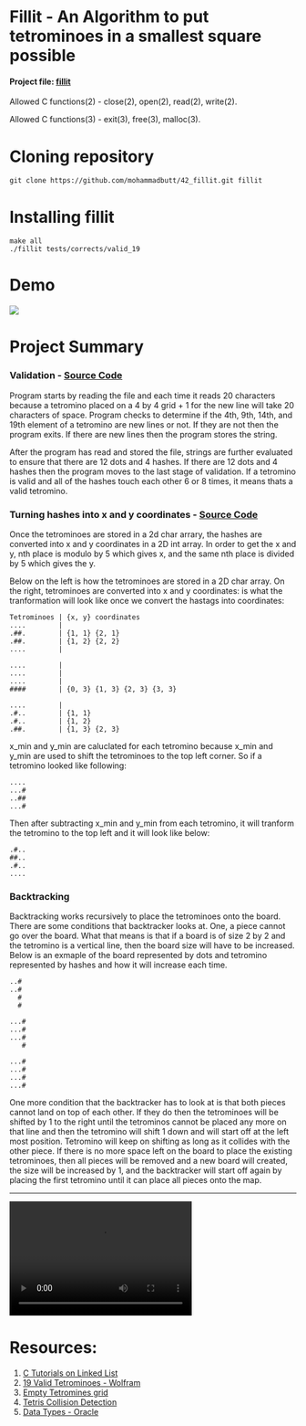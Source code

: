 # Fillit - An Algorithm to put tetrominoes in a smallest square possible

#### Project file: [fillit](https://github.com/mohammadbutt/42_fillit/blob/master/doc.fillit.en.pdf)

Allowed C functions(2) - close(2), open(2), read(2), write(2).

Allowed C functions(3) - exit(3), free(3), malloc(3).

# Cloning repository
```git clone https://github.com/mohammadbutt/42_fillit.git fillit```

# Installing fillit
```
make all
./fillit tests/corrects/valid_19
```

# Demo

![](https://github.com/mohammadbutt/42_fillit/blob/master/media/fillit_1080p_30fps.gif)

# Project Summary

### Validation - [Source Code](https://github.com/mohammadbutt/42_fillit/blob/513846b6841171d2d37894244bbde4f594c7f0b5/valid.c)
Program starts by reading the file and each time it reads 20 characters because a tetromino placed on a 4 by 4 grid + 1 for the new line will take 20 characters of space. Program checks to determine if the 4th, 9th, 14th, and 19th element of a tetromino are new lines or not. If they are not then the program exits. If there are new lines then the program stores the string.

After the program has read and stored the file, strings are further evaluated to ensure that there are 12 dots and 4 hashes. If there are 12 dots and 4 hashes then the program moves to the last stage of validation. If a tetromino is valid and all of the hashes touch each other 6 or 8 times, it means thats a valid tetromino.

### Turning hashes into x and y coordinates - [Source Code](https://github.com/mohammadbutt/42_fillit/blob/513846b6841171d2d37894244bbde4f594c7f0b5/coordinate.c)
Once the tetrominoes are stored in a 2d char arrary, the hashes are converted into x and y coordinates in a 2D int array. In order to get the x and y, nth place is modulo by 5 which gives x, and the same nth place is divided by 5 which gives the y.

Below on the left is how the tetrominoes are stored in a 2D char array. On the right, tetrominoes are converted into x and y coordinates: is what the tranformation will look like once we convert the hastags into coordinates:
```
Tetrominoes | {x, y} coordinates
....        |
.##.        | {1, 1} {2, 1}
.##.        | {1, 2} {2, 2}
....        |

....        | 
....        |
....        |
####        | {0, 3} {1, 3} {2, 3} {3, 3}

....        |
.#..        | {1, 1}
.#..        | {1, 2}
.##.        | {1, 3} {2, 3}
```
x_min and y_min are caluclated for each tetromino because x_min and y_min are used to shift the tetrominoes to the top left corner. So if a tetromino looked like following:
```
....
...#
..##
...#
```
Then after subtracting x_min and y_min from each tetromino, it will tranform the tetromino to the top left and it will look like below:

```
.#..
##..
.#..
....
```

### Backtracking
Backtracking works recursively to place the tetrominoes onto the board. There are some conditions that backtracker looks at. One, a piece cannot go over the board. What that means is that if a board is of size 2 by 2 and the tetromino is a vertical line, then the board size will have to be increased. Below is an exmaple of the board represented by dots and tetromino represented by hashes and how it will increase each time.
```
..#
..#
  #
  #
```

```
...#
...#
...#
   #
```
```
...#
...#
...#
...#
```
One more condition that the backtracker has to look at is that both pieces cannot land on top of each other. If they do then the tetrominoes will be shifted by 1 to the right until the tetrominos cannot be placed any more on that line and then the tetromino will shift 1 down and will start off at the left most position. Tetromino will keep on shifting as long as it collides with the other piece. If there is no more space left on the board to place the existing tetrominoes, then all pieces will be removed and a new board will created, the size will be increased by 1, and the backtracker will start off again by placing the first tetromino until it can place all pieces onto the map.

---
<video src="https://github.com/mohammadbutt/42_fillit/blob/master/media/fillit_1080p.mov" width="320" height="200" controls preload></video>

# Resources:
1. [C Tutorials on Linked List](http://www.zentut.com/c-tutorial/c-linked-list/)
2. [19 Valid Tetrominoes - Wolfram](http://mathworld.wolfram.com/Tetromino.html)
3. [Empty Tetromines grid](https://gfredericks.com/things/polyominoes)
4. [Tetris Collision Detection](https://gamedevelopment.tutsplus.com/tutorials/implementing-tetris-collision-detection--gamedev-852)
5. [Data Types - Oracle](https://docs.oracle.com/javase/tutorial/java/nutsandbolts/datatypes.html)
